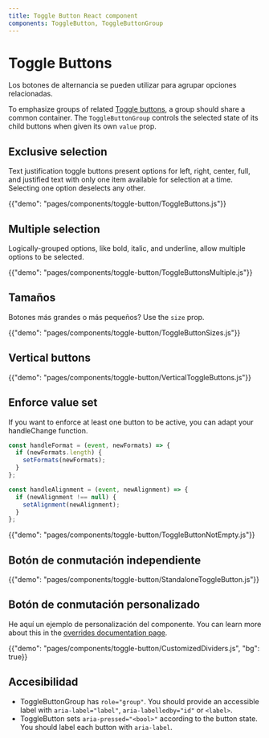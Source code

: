 ```yaml
---
title: Toggle Button React component
components: ToggleButton, ToggleButtonGroup
---
```


# Toggle Buttons

<p class="description">Los botones de alternancia se pueden utilizar para agrupar opciones relacionadas.</p>

To emphasize groups of related [Toggle buttons](https://material.io/components/buttons#toggle-button), a group should share a common container. The `ToggleButtonGroup` controls the selected state of its child buttons when given its own `value` prop.

## Exclusive selection

Text justification toggle buttons present options for left, right, center, full, and justified text with only one item available for selection at a time. Selecting one option deselects any other.

{{"demo": "pages/components/toggle-button/ToggleButtons.js"}}

## Multiple selection

Logically-grouped options, like bold, italic, and underline, allow multiple options to be selected.

{{"demo": "pages/components/toggle-button/ToggleButtonsMultiple.js"}}

## Tamaños

Botones más grandes o más pequeños? Use the `size` prop.

{{"demo": "pages/components/toggle-button/ToggleButtonSizes.js"}}

## Vertical buttons

{{"demo": "pages/components/toggle-button/VerticalToggleButtons.js"}}

## Enforce value set

If you want to enforce at least one button to be active, you can adapt your handleChange function.

```jsx
const handleFormat = (event, newFormats) => {
  if (newFormats.length) {
    setFormats(newFormats);
  }
};

const handleAlignment = (event, newAlignment) => {
  if (newAlignment !== null) {
    setAlignment(newAlignment);
  }
};
```

{{"demo": "pages/components/toggle-button/ToggleButtonNotEmpty.js"}}

## Botón de conmutación independiente

{{"demo": "pages/components/toggle-button/StandaloneToggleButton.js"}}

## Botón de conmutación personalizado

He aquí un ejemplo de personalización del componente. You can learn more about this in the [overrides documentation page](/customization/components/).

{{"demo": "pages/components/toggle-button/CustomizedDividers.js", "bg": true}}

## Accesibilidad

- ToggleButtonGroup has `role="group"`. You should provide an accessible label with `aria-label="label"`, `aria-labelledby="id"` or `<label>`.
- ToggleButton sets `aria-pressed="<bool>"` according to the button state. You should label each button with `aria-label`.